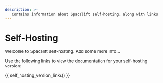 ```yaml
---
description: >-
   Contains information about Spacelift self-hosting, along with links to the docs for each version.
---
```


# Self-Hosting

Welcome to Spacelift self-hosting. Add some more info...

Use the following links to view the documentation for your self-hosting version:

{{ self_hosting_version_links() }}
